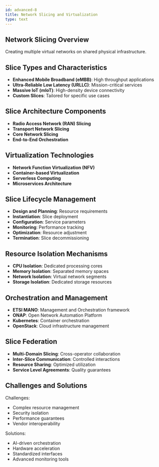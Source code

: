 ```yaml
---
id: advanced-8
title: Network Slicing and Virtualization
type: text
---
```



## Network Slicing Overview

Creating multiple virtual networks on shared physical infrastructure.

## Slice Types and Characteristics

- **Enhanced Mobile Broadband (eMBB)**: High throughput applications
- **Ultra-Reliable Low Latency (URLLC)**: Mission-critical services
- **Massive IoT (mIoT)**: High-density device connectivity
- **Custom Slices**: Tailored for specific use cases

## Slice Architecture Components

- **Radio Access Network (RAN) Slicing**
- **Transport Network Slicing**
- **Core Network Slicing**
- **End-to-End Orchestration**

## Virtualization Technologies

- **Network Function Virtualization (NFV)**
- **Container-based Virtualization**
- **Serverless Computing**
- **Microservices Architecture**

## Slice Lifecycle Management

- **Design and Planning**: Resource requirements
- **Instantiation**: Slice deployment
- **Configuration**: Service parameters
- **Monitoring**: Performance tracking
- **Optimization**: Resource adjustment
- **Termination**: Slice decommissioning

## Resource Isolation Mechanisms

- **CPU Isolation**: Dedicated processing cores
- **Memory Isolation**: Separated memory spaces
- **Network Isolation**: Virtual network segments
- **Storage Isolation**: Dedicated storage resources

## Orchestration and Management

- **ETSI MANO**: Management and Orchestration framework
- **ONAP**: Open Network Automation Platform
- **Kubernetes**: Container orchestration
- **OpenStack**: Cloud infrastructure management

## Slice Federation

- **Multi-Domain Slicing**: Cross-operator collaboration
- **Inter-Slice Communication**: Controlled interactions
- **Resource Sharing**: Optimized utilization
- **Service Level Agreements**: Quality guarantees

## Challenges and Solutions

Challenges:
- Complex resource management
- Security isolation
- Performance guarantees
- Vendor interoperability

Solutions:
- AI-driven orchestration
- Hardware acceleration
- Standardized interfaces
- Advanced monitoring tools
